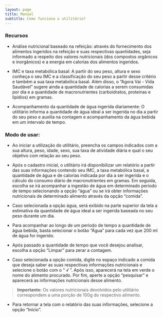 ```yaml
---
layout: page
title: Manual
subtitle: Como funciona o utilitário?
---
```


### Recursos
-   Análise nutricional baseado na refeição: através do fornecimento dos alimentos ingeridos na refeição e suas respectivas quantidades, seja informado a respeito dos valores nutricionais (dos compostos orgânicos e inorgânicos) e a energia em calorias dos alimentos ingeridos.

-   IMC e taxa metabólica basal: A partir do seu peso, altura e sexo conheça o seu IMC e a classificação do seu peso a partir desse critério e também a sua taxa metabólica basal. Além disso, o “Agora Vai - Vida Saudável” sugere ainda a quantidade de calorias a serem consumidas por dia e a quantidade de macronutrientes (carboidratos, proteínas e lipídios) em gramas.

-   Acompanhamento da quantidade de água ingerida diariamente: O utilitário informa a quantidade de água ideal a ser ingerida no dia a partir do seu peso e auxilia na contagem e acompanhamento da água bebida em um intervalo de tempo.

### Modo de usar:
-   Ao iniciar a utilização do utilitário, preencha os campos indicados com a sua altura, peso, idade, sexo, sua taxa de atividade diária e qual o seu objetivo com relação ao seu peso.

-   Após o cadastro inicial, o utilitário irá disponibilizar um relatório a partir das suas informações contendo seu IMC, a taxa metabólica basal, a quantidade de água e de calorias indicada por dia a ser ingerida e o cálculo do consumo diário de macronutrientes em gramas. Em seguida, escolha se irá acompanhar a ingestão de água em determinado período de tempo selecionando a opção “água” ou se irá obter informações nutricionais de determinado alimento através da opção “comida”.
   
-   Caso selecionada a opção água, será exibido na parte superior da tela a estimativa da quantidade de água ideal a ser ingerida baseada no seu peso durante um dia.
    
- Para acompanhar ao longo de um período de tempo a quantidade de água bebida, basta selecionar o botão “Água” para cada vez que 200 ml de água for ingerido.

- Após passado a quantidade de tempo que você desejou analisar, escolha a opção “Limpar” para zerar a contagem.

-   Caso selecionada a opção comida, digite no espaço indicado a comida que deseja saber as suas respectivas informações nutricionais e selecione o botão com o “ √ ”. Após isso, aparecerá na tela em verde o nome do alimento procurado. Por fim, aperte a opção “pesquisar” e aparecerá as informações nutricionais desse alimento.
    
> **Importante:** Os valores nutricionais devolvidos pelo utilitário correspondem a uma porção de 100g do respectivo alimento.

-   Para retornar a tela com o relatório das suas informações, selecione a opção “Início”.
